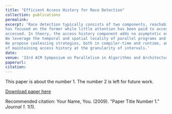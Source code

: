 ```yaml
---
title: "Efficient Access History for Race Detection"
collection: publications
permalink:
excerpt: 'Race detection typically consists of two components, reachability analysis and access history. Most of the research
has focused on the former while little attention has been paid to access history, which stores all memory locations previous instructions have
accessed. In theory, the access history component adds no asymptotic overhead, but in practice, it is often the most expensive component. 
We leverage the temporal and spatial locality of parallel programs and combine contiguous memory accesses into intervals. 
We propose coalescing strategies, both in compiler-time and runtime, and a tree-based access history data structure to fully reap the benefit
of maintaining access history at the granularity of intervals.'
date: 
venue: '33rd ACM Symposium on Parallelism in Algorithms and Architectures (SPAA 2021)'
paperurl: 
citation: 
---
```

This paper is about the number 1. The number 2 is left for future work.

[Download paper here](http://academicpages.github.io/files/paper1.pdf)

Recommended citation: Your Name, You. (2009). "Paper Title Number 1." <i>Journal 1</i>. 1(1).
